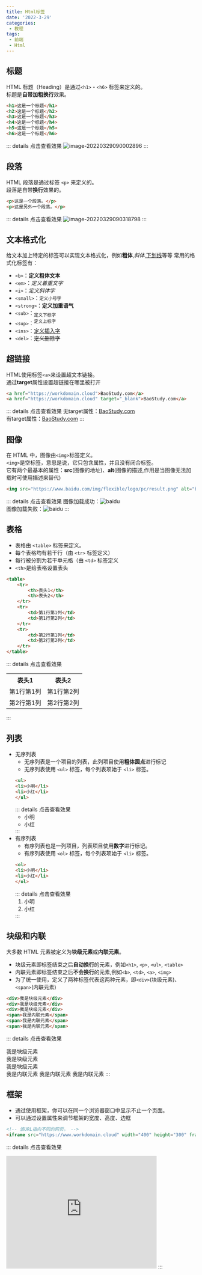 ```yaml
---
title: Html标签
date: '2022-3-29'
categories:
 - 教程
tags:
 - 前端
 - Html
---
```


## 标题
HTML 标题（Heading）是通过`<h1>` - `<h6>` 标签来定义的。<br>
标题是**自带加粗换行**效果。
```html
<h1>这是一个标题</h1>
<h2>这是一个标题</h2>
<h3>这是一个标题</h3>
<h4>这是一个标题</h4>
<h5>这是一个标题</h5>
<h6>这是一个标题</h6>
```
::: details 点击查看效果
![image-20220329090002896](https://workdomain.cloud/picgo/image-20220329090002896.png)
:::

## 段落
HTML 段落是通过标签 `<p>` 来定义的。<br>
段落是自带**换行**效果的。
```html
<p>这是一个段落。</p>
<p>这是另外一个段落。</p>
```
::: details 点击查看效果
![image-20220329090318798](https://workdomain.cloud/picgo/image-20220329090318798.png)
:::

## 文本格式化
给文本加上特定的标签可以实现文本格式化，例如**粗体**,*斜体*,<u>下划线</u>等等
常用的格式化标签有：
- `<b>`：<b>定义粗体文本</b>
- `<em>`：<em>定义着重文字</em>
- `<i>`：<i>定义斜体字</i>
- `<small>`：<small>定义小号字</small>
- `<strong>`：<strong>定义加重语气</strong>
- `<sub>`：<sub>定义下标字</sub>
- `<sup>`：<sup>定义上标字</sup>
- `<ins>`：<ins>定义插入字</ins>
- `<del>`：<del>定义删除字</del>

## 超链接
HTML使用标签`<a>`来设置超文本链接。<br>
通过**target**属性设置超链接在哪里被打开
```html
<a href="https://workdomain.cloud">BaoStudy.com</a>
<a href="https://workdomain.cloud" target="_blank">BaoStudy.com</a>
```
::: details 点击查看效果
无target属性：<a href="https://www.workdomain.cloud">BaoStudy.com</a><br>
有target属性：<a href="https://www.workdomain.cloud" target="_blank">BaoStudy.com</a>
:::

## 图像
在 HTML 中，图像由`<img>`标签定义。<br>
`<img>`是空标签，意思是说，它只包含属性，并且没有闭合标签。<br>
它有两个最基本的属性：**src**(图像的地址)、**alt**(图像的描述,作用是当图像无法加载时可使用描述来替代)
```html
<img src="https://www.baidu.com/img/flexible/logo/pc/result.png" alt="baidu">
```
::: details 点击查看效果
图像加载成功：<img src="https://www.baidu.com/img/flexible/logo/pc/result.png" alt="baidu"><br>
图像加载失败：<img src="" alt="baidu">
:::

## 表格
- 表格由 `<table>` 标签来定义。
- 每个表格均有若干行（由 `<tr>` 标签定义）
- 每行被分割为若干单元格（由 `<td>` 标签定义
- `<th>`是给表格设置表头
```html
<table>
    <tr>
        <th>表头1</th>
        <th>表头2</th>
    </tr>
    <tr>
        <td>第1行第1列</td>
        <td>第1行第2列</td>
    </tr>
    <tr>
        <td>第2行第1列</td>
        <td>第2行第2列</td>
    </tr>
</table>
```
::: details 点击查看效果
<table>
    <tr>
        <th>表头1</th>
        <th>表头2</th>
    </tr>
    <tr>
        <td>第1行第1列</td>
        <td>第1行第2列</td>
    </tr>
    <tr>
        <td>第2行第1列</td>
        <td>第2行第2列</td>
    </tr>
</table>
:::

## 列表
- 无序列表
    - 无序列表是一个项目的列表，此列项目使用**粗体圆点**进行标记
    - 无序列表使用 `<ul>` 标签，每个列表项始于 `<li>` 标签。
    ```html
    <ul>
    <li>小明</li>
    <li>小红</li>
    </ul>
    ```
    ::: details 点击查看效果
    <ul>
    <li>小明</li>
    <li>小红</li>
    </ul>
    :::
- 有序列表
    - 有序列表也是一列项目，列表项目使用**数字**进行标记。
    - 有序列表使用 `<ol>` 标签，每个列表项始于 `<li>` 标签。
    ```html
    <ol>
    <li>小明</li>
    <li>小红</li>
    </ol>
    ```
    ::: details 点击查看效果
    <ol>
    <li>小明</li>
    <li>小红</li>
    </ol>
    :::

## 块级和内联
大多数 HTML 元素被定义为**块级元素**或**内联元素**。<br>
- 块级元素即标签结束之后**自动换行**的元素，例如`<h1>`, `<p>`, `<ul>`, `<table>`
- 内联元素即标签结束之后**不会换行**的元素,例如`<b>`, `<td>`, `<a>`, `<img>`
- 为了统一使用，定义了两种标签代表这两种元素，即`<div>`(块级元素)、`<span>`(内联元素)
```html
<div>我是块级元素</div>
<div>我是块级元素</div>
<div>我是块级元素</div>
<span>我是内联元素</span>
<span>我是内联元素</span>
<span>我是内联元素</span>
```
::: details 点击查看效果
<div>我是块级元素</div>
<div>我是块级元素</div>
<div>我是块级元素</div>
<span>我是内联元素</span>
<span>我是内联元素</span>
<span>我是内联元素</span>
:::

## 框架
- 通过使用框架，你可以在同一个浏览器窗口中显示不止一个页面。
- 可以通过设置属性来调节框架的宽度、高度、边框
```html
<!-- 该URL指向不同的网页。 -->
<iframe src="https://www.workdomain.cloud" width="400" height="300" frameborder="0"></iframe>
```
::: details 点击查看效果
<iframe src="https://www.workdomain.cloud" width="400" height="300" frameborder="0"></iframe>
:::



